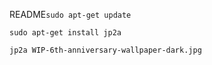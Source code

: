 README```sudo apt-get update```
```
sudo apt-get install jp2a
```
```
jp2a WIP-6th-anniversary-wallpaper-dark.jpg
